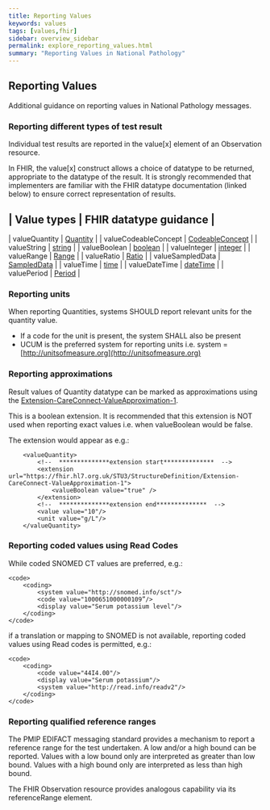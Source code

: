 ```yaml
---
title: Reporting Values
keywords: values
tags: [values,fhir]
sidebar: overview_sidebar
permalink: explore_reporting_values.html
summary: "Reporting Values in National Pathology"
---
```



## Reporting Values ##

Additional guidance on reporting values in National Pathology messages.

### Reporting different types of test result ###

Individual test results are reported in the value[x] element of an Observation resource.

In FHIR, the value[x] construct allows a choice of datatype to be returned, appropriate to the datatype of the result. It is strongly recommended that implementers are familiar with the FHIR datatype documentation (linked below) to ensure correct representation of results.

| Value types           | FHIR datatype guidance    |
---
| valueQuantity         | [Quantity](https://hl7.org/fhir/r4/datatypes.html#Quantity)                   |
| valueCodeableConcept  | [CodeableConcept](https://hl7.org/fhir/r4/datatypes.html#CodeableConcept)     |
| valueString           | [string](https://hl7.org/fhir/r4/datatypes.html#string)                       |
| valueBoolean          | [boolean](https://hl7.org/fhir/r4/datatypes.html#boolean)                     |
| valueInteger          | [integer](https://hl7.org/fhir/r4/datatypes.html#integer)                     |
| valueRange            | [Range](https://hl7.org/fhir/r4/datatypes.html#Range)                         |
| valueRatio            | [Ratio](https://hl7.org/fhir/r4/datatypes.html#Ratio)                         |
| valueSampledData      | [SampledData](https://hl7.org/fhir/r4/datatypes.html#SampledData)             |
| valueTime             | [time](https://hl7.org/fhir/r4/datatypes.html#time)                           |
| valueDateTime         | [dateTime](https://hl7.org/fhir/r4/datatypes.html#dateTime)                   |
| valuePeriod           | [Period](https://hl7.org/fhir/r4/datatypes.html#Period)                       |

### Reporting units

When reporting Quantities, systems SHOULD report relevant units for the quantity value.
- If a code for the unit is present, the system SHALL also be present
- UCUM is the preferred system for reporting units i.e. system = [http://unitsofmeasure.org](http://unitsofmeasure.org)


### Reporting approximations

Result values of Quantity datatype can be marked as approximations using the [Extension-CareConnect-ValueApproximation-1](https://fhir.hl7.org.uk/STU3/StructureDefinition/Extension-CareConnect-ValueApproximation-1).

This is a boolean extension. It is recommended that this extension is NOT used when reporting exact values i.e. when valueBoolean would be false.

The extension would appear as e.g.:
```
    <valueQuantity>
        <!--  **************extension start**************  -->
        <extension url="https://fhir.hl7.org.uk/STU3/StructureDefinition/Extension-CareConnect-ValueApproximation-1">
            <valueBoolean value="true" />
        </extension>
        <!--  **************extension end**************  -->
        <value value="10"/>
        <unit value="g/L"/>        
    </valueQuantity>
```

### Reporting coded values using Read Codes ###

While coded SNOMED CT values are preferred, e.g.:

```
<code>
    <coding>
        <system value="http://snomed.info/sct"/>
        <code value="1000651000000109”/>
        <display value="Serum potassium level"/>
    </coding>
</code>
```

if a translation or mapping to SNOMED is not available, reporting coded values using Read codes is permitted, e.g.:

```
<code>
    <coding>
        <code value="44I4.00"/>
        <display value="Serum potassium"/>
        <system value="http://read.info/readv2"/>
    </coding>
</code>
```


### Reporting qualified reference ranges ###

The PMIP EDIFACT messaging standard provides a mechanism to report a reference range for the test undertaken. A low and/or a high bound can be reported. Values with a low bound only are interpreted as greater than low bound. Values with a high bound only are interpreted as less than high bound. 

The FHIR Observation resource provides analogous capability via its referenceRange element.
